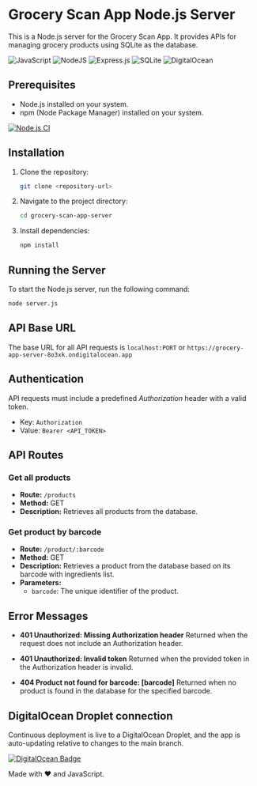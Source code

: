 # Grocery Scan App Node.js Server

This is a Node.js server for the Grocery Scan App. It provides APIs for managing grocery products using SQLite as the database.

![JavaScript](https://img.shields.io/badge/javascript-%23323330.svg?style=for-the-badge&logo=javascript&logoColor=%23F7DF1E) ![NodeJS](https://img.shields.io/badge/node.js-6DA55F?style=for-the-badge&logo=node.js&logoColor=white) ![Express.js](https://img.shields.io/badge/express.js-%23404d59.svg?style=for-the-badge&logo=express&logoColor=%2361DAFB) ![SQLite](https://img.shields.io/badge/sqlite-%2307405e.svg?style=for-the-badge&logo=sqlite&logoColor=white) ![DigitalOcean](https://img.shields.io/badge/DigitalOcean-%230167ff.svg?style=for-the-badge&logo=digitalOcean&logoColor=white)

## Prerequisites

- Node.js installed on your system.
- npm (Node Package Manager) installed on your system.

[![Node.js CI](https://github.com/adamdienes/grocery_app_server/actions/workflows/node.js.yml/badge.svg)](https://github.com/adamdienes/grocery_app_server/actions/workflows/node.js.yml)

## Installation

1. Clone the repository:

    ```bash
    git clone <repository-url>
    ```

2. Navigate to the project directory:

    ```bash
    cd grocery-scan-app-server
    ```

3. Install dependencies:

    ```bash
    npm install
    ```
    
## Running the Server

To start the Node.js server, run the following command:

```bash
node server.js
 ```

## API Base URL

The base URL for all API requests is `localhost:PORT` or `https://grocery-app-server-8o3xk.ondigitalocean.app`

## Authentication

API requests must include a predefined _Authorization_ header with a valid token.

- Key: `Authorization`
- Value: `Bearer <API_TOKEN>`

## API Routes

### Get all products

- **Route:** `/products`
- **Method:** GET
- **Description:** Retrieves all products from the database.

### Get product by barcode

- **Route:** `/product/:barcode`
- **Method:** GET
- **Description:** Retrieves a product from the database based on its barcode with ingredients list.
- **Parameters:**
  - `barcode`: The unique identifier of the product.
 

## Error Messages

- **401 Unauthorized: Missing Authorization header**
  Returned when the request does not include an Authorization header.

- **401 Unauthorized: Invalid token**
  Returned when the provided token in the Authorization header is invalid.

- **404 Product not found for barcode: [barcode]**
  Returned when no product is found in the database for the specified barcode.


## DigitalOcean Droplet connection

Continuous deployment is live to a DigitalOcean Droplet, and the app is auto-updating relative to changes to the main branch.

[![DigitalOcean Badge](https://web-platforms.sfo2.cdn.digitaloceanspaces.com/WWW/Badge%201.svg)](https://www.digitalocean.com/?refcode=032964bbbea)

Made with ❤️ and JavaScript.
